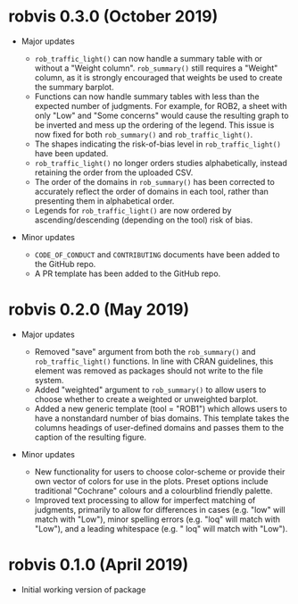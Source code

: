 # robvis 0.3.0 (October 2019)

* Major updates
  * `rob_traffic_light()` can now handle a summary table with or without a "Weight column". `rob_summary()` still requires a "Weight" column, as it is strongly encouraged that weights be used to create the summary barplot. 
  * Functions can now handle summary tables with less than the expected number of judgments. For example, for ROB2, a sheet with only "Low" and "Some concerns" would cause the resulting graph to be inverted and mess up the ordering of the legend. This issue is now fixed for both `rob_summary()` and `rob_traffic_light()`.
  * The shapes indicating the risk-of-bias level in `rob_traffic_light()` have been updated.
  * `rob_traffic_light()` no longer orders studies alphabetically, instead retaining the order from the uploaded CSV.
  * The order of the domains in `rob_summary()` has been corrected to accurately reflect the order of domains in each tool, rather than presenting them in alphabetical order.
  * Legends for `rob_traffic_light()` are now ordered by ascending/descending (depending on the tool) risk of bias. 
   
* Minor updates
  * `CODE_OF_CONDUCT` and `CONTRIBUTING` documents have been added to the GitHub repo.
  * A PR template has been added to the GitHub repo.


# robvis 0.2.0 (May 2019)

* Major updates
  * Removed "save" argument from both the `rob_summary()` and `rob_traffic_light()` functions. In line with CRAN guidelines, this element was removed as packages should not write to the file system. 
  * Added "weighted" argument to `rob_summary()` to allow users to choose whether to create a weighted or unweighted barplot. 
  * Added a new generic template (tool = "ROB1") which allows users to have a nonstandard number of bias domains. This template takes the columns headings of user-defined domains and passes them to the caption of the resulting figure.
  
* Minor updates
  * New functionality for users to choose color-scheme or provide their own vector of colors for use in the plots. Preset options include traditional "Cochrane" colours and a colourblind friendly palette. 
  * Improved text processing to allow for imperfect matching of judgments, primarily to allow for differences in cases (e.g. "low" will match with "Low"), minor spelling errors (e.g. "loq" will match with "Low"), and a leading whitespace (e.g. " loq" will match with "Low").
  

# robvis 0.1.0 (April 2019)

* Initial working version of package
